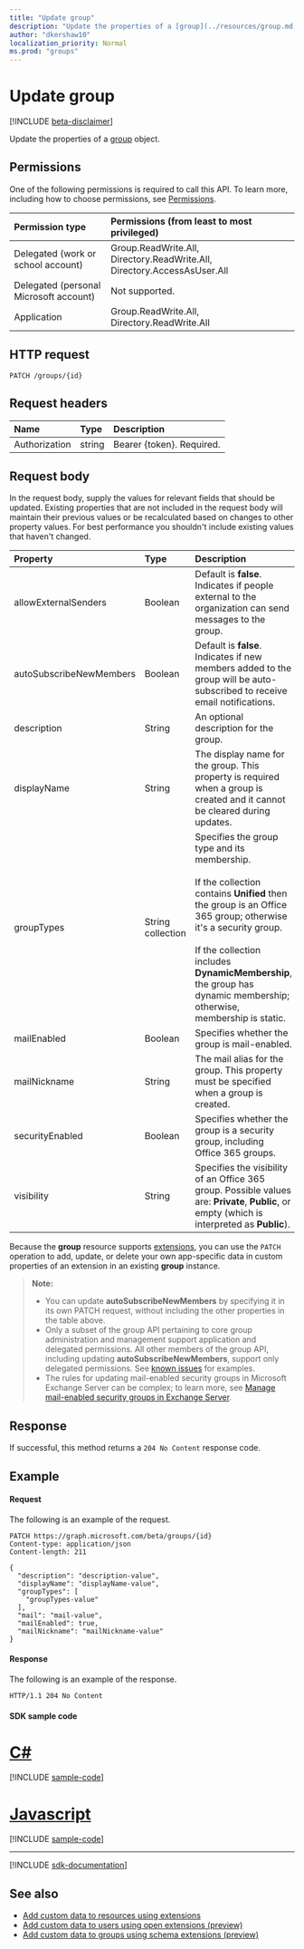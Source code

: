 ```yaml
---
title: "Update group"
description: "Update the properties of a [group](../resources/group.md) object."
author: "dkershaw10"
localization_priority: Normal
ms.prod: "groups"
---
```


# Update group

[!INCLUDE [beta-disclaimer](../../includes/beta-disclaimer.md)]

Update the properties of a [group](../resources/group.md) object.

## Permissions

One of the following permissions is required to call this API. To learn more, including how to choose permissions, see [Permissions](/graph/permissions-reference).

|Permission type      | Permissions (from least to most privileged)              |
|:--------------------|:---------------------------------------------------------|
|Delegated (work or school account) | Group.ReadWrite.All, Directory.ReadWrite.All, Directory.AccessAsUser.All  |
|Delegated (personal Microsoft account) | Not supported.    |
|Application | Group.ReadWrite.All, Directory.ReadWrite.All |

## HTTP request

<!-- { "blockType": "ignored" } -->

```http
PATCH /groups/{id}
```

## Request headers

| Name       | Type | Description|
|:-----------|:------|:----------|
| Authorization  | string  | Bearer {token}. Required. |

## Request body

In the request body, supply the values for relevant fields that should be updated. Existing properties that are not included in the request body will maintain their previous values or be recalculated based on changes to other property values. For best performance you shouldn't include existing values that haven't changed.

| Property   | Type |Description|
|:---------------|:--------|:----------|
|allowExternalSenders|Boolean|Default is **false**. Indicates if people external to the organization can send messages to the group.|
|autoSubscribeNewMembers|Boolean|Default is **false**. Indicates if new members added to the group will be auto-subscribed to receive email notifications.|
|description|String|An optional description for the group. |
|displayName|String|The display name for the group. This property is required when a group is created and it cannot be cleared during updates. |
|groupTypes|String collection|Specifies the group type and its membership.  <br><br>If the collection contains **Unified** then the group is an Office 365 group; otherwise it's a security group.  <br><br>If the collection includes **DynamicMembership**, the group has dynamic membership; otherwise, membership is static. |
|mailEnabled|Boolean|Specifies whether the group is mail-enabled. |
|mailNickname|String|The mail alias for the group. This property must be specified when a group is created. |
|securityEnabled|Boolean|Specifies whether the group is a security group, including Office 365 groups. |
|visibility|String|Specifies the visibility of an Office 365 group. Possible values are: **Private**, **Public**, or empty (which is interpreted as **Public**).|

Because the **group** resource supports [extensions](/graph/extensibility-overview), you can use the `PATCH` operation to add, update, or delete your own app-specific data in custom properties of an extension in an existing **group** instance.


> **Note:**
>
> - You can update **autoSubscribeNewMembers** by specifying it in its own PATCH request, without including the other properties in the table above.
> - Only a subset of the group API pertaining to core group administration and management support application and delegated permissions. All other members of the group API, including updating  **autoSubscribeNewMembers**, support only delegated permissions. See [known issues](https://developer.microsoft.com/graph/docs/overview/release_notes#group-permission-scopes) for examples.
> - The rules for updating mail-enabled security groups in Microsoft Exchange Server can be complex; to learn more, see [Manage mail-enabled security groups in Exchange Server](https://docs.microsoft.com/en-us/Exchange/recipients/mail-enabled-security-groups?view=exchserver-2019).
 


## Response

If successful, this method returns a `204 No Content` response code.

## Example

#### Request

The following is an example of the request.
<!-- {
  "blockType": "request",
  "name": "update_group"
}-->

```http
PATCH https://graph.microsoft.com/beta/groups/{id}
Content-type: application/json
Content-length: 211

{
  "description": "description-value",
  "displayName": "displayName-value",
  "groupTypes": [
    "groupTypes-value"
  ],
  "mail": "mail-value",
  "mailEnabled": true,
  "mailNickname": "mailNickname-value"
}
```

#### Response

The following is an example of the response.
<!-- {
  "blockType": "response",
  "truncated": true,
  "@odata.type": "microsoft.graph.group"
} -->

```http
HTTP/1.1 204 No Content
```
#### SDK sample code
# [C#](#tab/cs)
[!INCLUDE [sample-code](../includes/update_group-Cs-snippets.md)]

# [Javascript](#tab/javascript)
[!INCLUDE [sample-code](../includes/update_group-Javascript-snippets.md)]

---

[!INCLUDE [sdk-documentation](../includes/snippets_sdk_documentation_link.md)]

## See also

- [Add custom data to resources using extensions](/graph/extensibility-overview)
- [Add custom data to users using open extensions (preview)](/graph/extensibility-open-users)
- [Add custom data to groups using schema extensions (preview)](/graph/extensibility-schema-groups)

<!-- uuid: 8fcb5dbc-d5aa-4681-8e31-b001d5168d79
2015-10-25 14:57:30 UTC -->
<!--
{
  "type": "#page.annotation",
  "description": "Update group",
  "keywords": "",
  "section": "documentation",
  "tocPath": "",
  "suppressions": [
    "Error: /api-reference/beta/api/group-update.md:\r\n      BookmarkMissing: '[#tab/cs](C#)'. Did you mean: #c (score: 5)",
    "Error: /api-reference/beta/api/group-update.md:\r\n      BookmarkMissing: '[#tab/javascript](Javascript)'. Did you mean: #javascript (score: 4)"
  ]
}
-->
